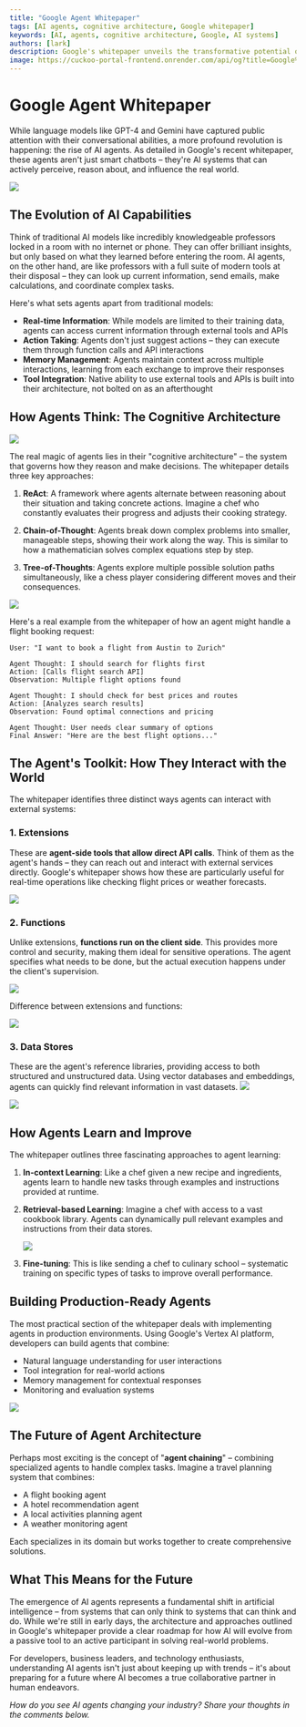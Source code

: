 ```yaml
---
title: "Google Agent Whitepaper"
tags: [AI agents, cognitive architecture, Google whitepaper]
keywords: [AI, agents, cognitive architecture, Google, AI systems]
authors: [lark]
description: Google's whitepaper unveils the transformative potential of AI agents, showcasing their ability to perceive, reason, and influence the real world. Discover how these agents differ from traditional AI models through real-time information access, action-taking capabilities, and tool integration.
image: https://cuckoo-portal-frontend.onrender.com/api/og?title=Google%20Agent%20Whitepaper
---
```


# Google Agent Whitepaper

While language models like GPT-4 and Gemini have captured public attention with their conversational abilities, a more profound revolution is happening: the rise of AI agents. As detailed in Google's recent whitepaper, these agents aren't just smart chatbots – they're AI systems that can actively perceive, reason about, and influence the real world.

![](https://cuckoo-portal-frontend.onrender.com/api/og?title=Google%20Agent%20Whitepaper)

## The Evolution of AI Capabilities

Think of traditional AI models like incredibly knowledgeable professors locked in a room with no internet or phone. They can offer brilliant insights, but only based on what they learned before entering the room. AI agents, on the other hand, are like professors with a full suite of modern tools at their disposal – they can look up current information, send emails, make calculations, and coordinate complex tasks.

Here's what sets agents apart from traditional models:

- **Real-time Information**: While models are limited to their training data, agents can access current information through external tools and APIs
- **Action Taking**: Agents don't just suggest actions – they can execute them through function calls and API interactions
- **Memory Management**: Agents maintain context across multiple interactions, learning from each exchange to improve their responses
- **Tool Integration**: Native ability to use external tools and APIs is built into their architecture, not bolted on as an afterthought

## How Agents Think: The Cognitive Architecture

![](https://cuckoo-network.b-cdn.net/google-agent-1-arch.webp)

The real magic of agents lies in their "cognitive architecture" – the system that governs how they reason and make decisions. The whitepaper details three key approaches:

1. **ReAct**: A framework where agents alternate between reasoning about their situation and taking concrete actions. Imagine a chef who constantly evaluates their progress and adjusts their cooking strategy.

2. **Chain-of-Thought**: Agents break down complex problems into smaller, manageable steps, showing their work along the way. This is similar to how a mathematician solves complex equations step by step.

3. **Tree-of-Thoughts**: Agents explore multiple possible solution paths simultaneously, like a chess player considering different moves and their consequences.

![](https://cuckoo-network.b-cdn.net/google-agent-2-reasoning-in-the-orchestration-layer.webp)

Here's a real example from the whitepaper of how an agent might handle a flight booking request:

```
User: "I want to book a flight from Austin to Zurich"

Agent Thought: I should search for flights first
Action: [Calls flight search API]
Observation: Multiple flight options found

Agent Thought: I should check for best prices and routes
Action: [Analyzes search results]
Observation: Found optimal connections and pricing

Agent Thought: User needs clear summary of options
Final Answer: "Here are the best flight options..."
```

## The Agent's Toolkit: How They Interact with the World

The whitepaper identifies three distinct ways agents can interact with external systems:

### 1. Extensions

These are **agent-side tools that allow direct API calls**. Think of them as the agent's hands – they can reach out and interact with external services directly. Google's whitepaper shows how these are particularly useful for real-time operations like checking flight prices or weather forecasts.

![](https://cuckoo-network.b-cdn.net/google-agent-3-extension.webp)

### 2. Functions
Unlike extensions, **functions run on the client side**. This provides more control and security, making them ideal for sensitive operations. The agent specifies what needs to be done, but the actual execution happens under the client's supervision.

![](https://cuckoo-network.b-cdn.net/google-agent-8-function.webp)

Difference between extensions and functions:

![](https://cuckoo-network.b-cdn.net/google-agent-9-diff-extensions-functions.webp)

### 3. Data Stores

These are the agent's reference libraries, providing access to both structured and unstructured data. Using vector databases and embeddings, agents can quickly find relevant information in vast datasets.
![](https://cuckoo-network.b-cdn.net/google-agent-4-data-store.webp)

![](https://cuckoo-network.b-cdn.net/google-agent-5-data-store-details.webp)

## How Agents Learn and Improve

The whitepaper outlines three fascinating approaches to agent learning:

1. **In-context Learning**: Like a chef given a new recipe and ingredients, agents learn to handle new tasks through examples and instructions provided at runtime.

2. **Retrieval-based Learning**: Imagine a chef with access to a vast cookbook library. Agents can dynamically pull relevant examples and instructions from their data stores.

   ![](https://cuckoo-network.b-cdn.net/google-agent-6-rag-workflow.webp)

3. **Fine-tuning**: This is like sending a chef to culinary school – systematic training on specific types of tasks to improve overall performance.

## Building Production-Ready Agents

The most practical section of the whitepaper deals with implementing agents in production environments. Using Google's Vertex AI platform, developers can build agents that combine:

- Natural language understanding for user interactions
- Tool integration for real-world actions
- Memory management for contextual responses
- Monitoring and evaluation systems

![](https://cuckoo-network.b-cdn.net/google-agent-7-e2e-built-with-vertex.webp)

## The Future of Agent Architecture

Perhaps most exciting is the concept of "**agent chaining**" – combining specialized agents to handle complex tasks. Imagine a travel planning system that combines:

- A flight booking agent
- A hotel recommendation agent
- A local activities planning agent
- A weather monitoring agent

Each specializes in its domain but works together to create comprehensive solutions.

## What This Means for the Future

The emergence of AI agents represents a fundamental shift in artificial intelligence – from systems that can only think to systems that can think and do. While we're still in early days, the architecture and approaches outlined in Google's whitepaper provide a clear roadmap for how AI will evolve from a passive tool to an active participant in solving real-world problems.

For developers, business leaders, and technology enthusiasts, understanding AI agents isn't just about keeping up with trends – it's about preparing for a future where AI becomes a true collaborative partner in human endeavors.

*How do you see AI agents changing your industry? Share your thoughts in the comments below.*
